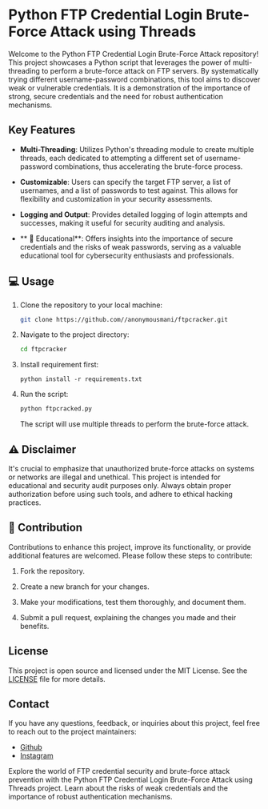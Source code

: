 # Python FTP Credential Login Brute-Force Attack using Threads

Welcome to the Python FTP Credential Login Brute-Force Attack repository! This project showcases a Python script that leverages the power of multi-threading to perform a brute-force attack on FTP servers. By systematically trying different username-password combinations, this tool aims to discover weak or vulnerable credentials. It is a demonstration of the importance of strong, secure credentials and the need for robust authentication mechanisms.

## Key Features

- **Multi-Threading**: Utilizes Python's threading module to create multiple threads, each dedicated to attempting a different set of username-password combinations, thus accelerating the brute-force process.

- **Customizable**: Users can specify the target FTP server, a list of usernames, and a list of passwords to test against. This allows for flexibility and customization in your security assessments.

- **Logging and Output**: Provides detailed logging of login attempts and successes, making it useful for security auditing and analysis.

- ** 👮 Educational**: Offers insights into the importance of secure credentials and the risks of weak passwords, serving as a valuable educational tool for cybersecurity enthusiasts and professionals.

## 💻 Usage

1. Clone the repository to your local machine:

   ```bash
   git clone https://github.com//anonymousmani/ftpcracker.git
   ```

2. Navigate to the project directory:

   ```bash
   cd ftpcracker
   ```
3. Install requirement first:
   ```
   python install -r requirements.txt
   ```

5. Run the script:

   ```bash
   python ftpcracked.py
   ```

   The script will use multiple threads to perform the brute-force attack.

##  ⚠️ Disclaimer

It's crucial to emphasize that unauthorized brute-force attacks on systems or networks are illegal and unethical. This project is intended for educational and security audit purposes only. Always obtain proper authorization before using such tools, and adhere to ethical hacking practices.

## 💝 Contribution

Contributions to enhance this project, improve its functionality, or provide additional features are welcomed. Please follow these steps to contribute:

1. Fork the repository.

2. Create a new branch for your changes.

3. Make your modifications, test them thoroughly, and document them.

4. Submit a pull request, explaining the changes you made and their benefits.

## License

This project is open source and licensed under the MIT License. See the [LICENSE](LICENSE) file for more details.

## Contact

If you have any questions, feedback, or inquiries about this project, feel free to reach out to the project maintainers:

- [Github](https://github.com/anoymousmani)
- [Instagram](https://instagram.com/x_ploits)

Explore the world of FTP credential security and brute-force attack prevention with the Python FTP Credential Login Brute-Force Attack using Threads project. Learn about the risks of weak credentials and the importance of robust authentication mechanisms.
